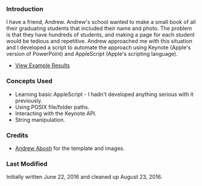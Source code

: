 ### Introduction

I have a friend, Andrew. Andrew's school wanted to make a small book of all their graduating students that included their name and photo. The problem is that they have hundreds of students, and making a page for each student would be tedious and repetitive. Andrew approached me with this situation and I developed a script to automate the approach using Keynote (Apple's version of PowerPoint) and AppleScript (Apple's scripting language).

* [View Example Results](/Example.pdf)

### Concepts Used

* Learning basic AppleScript - I hadn't developed anything serious with it previously.
* Using POSIX file/folder paths.
* Interacting with the Keynote API.
* String manipulation.

### Credits

* [Andrew Abosh](http://andrew-abosh.com/) for the template and images.

### Last Modified

Initially written June 22, 2016 and cleaned up August 23, 2016.

